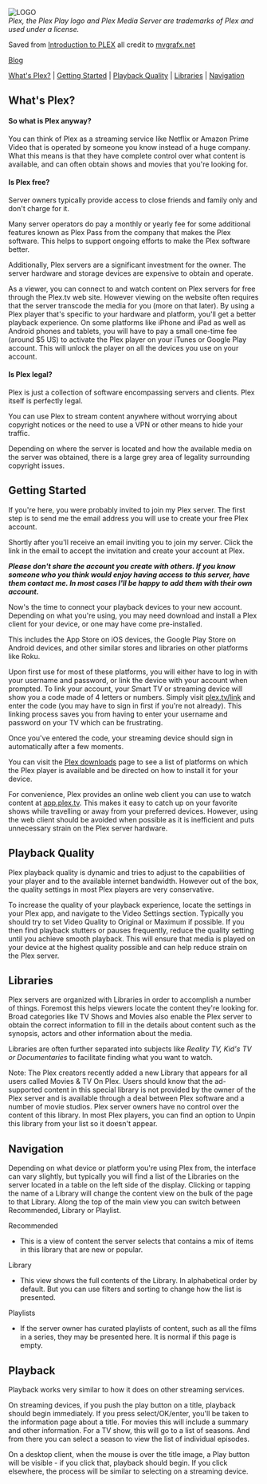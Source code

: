 ![LOGO](https://mvgrafx.net/plex/plex-logo.jpg)  
*Plex, the Plex Play logo and Plex Media Server are trademarks of Plex and used under a license.*  

Saved from [Introduction to PLEX](https://mvgrafx.net/plex/) all credit to [mvgrafx.net](https://mvgrafx.net)

[Blog](../index.md)

[What's Plex?](#whats-plex) | [Getting Started](#getting-started) | [Playback Quality](#quality) | [Libraries](#libraries) | [Navigation](#navigation)  

## What's Plex?  

#### So what is Plex anyway?

You can think of Plex as a streaming service like Netflix or Amazon Prime Video that is operated by someone you know instead of a huge company. What this means is that they have complete control over what content is available, and can often obtain shows and movies that you're looking for.  

#### Is Plex free?  

Server owners typically provide access to close friends and family only and don't charge for it.

Many server operators do pay a monthly or yearly fee for some additional features known as Plex Pass from the company that makes the Plex software. This helps to support ongoing efforts to make the Plex software better.

Additionally, Plex servers are a significant investment for the owner. The server hardware and storage devices are expensive to obtain and operate.

As a viewer, you can connect to and watch content on Plex servers for free through the Plex.tv web site. However viewing on the website often requires that the server transcode the media for you (more on that later). By using a Plex player that's specific to your hardware and platform, you'll get a better playback experience. On some platforms like iPhone and iPad as well as Android phones and tablets, you will have to pay a small one-time fee (around $5 US) to activate the Plex player on your iTunes or Google Play account. This will unlock the player on all the devices you use on your account.

#### Is Plex legal?

Plex is just a collection of software encompassing servers and clients. Plex itself is perfectly legal.

You can use Plex to stream content anywhere without worrying about copyright notices or the need to use a VPN or other means to hide your traffic.

Depending on where the server is located and how the available media on the server was obtained, there is a large grey area of legality surrounding copyright issues.

## Getting Started  

If you're here, you were probably invited to join my Plex server. The first step is to send me the email address you will use to create your free Plex account.

Shortly after you'll receive an email inviting you to join my server. Click the link in the email to accept the invitation and create your account at Plex.

***Please don't share the account you create with others. If you know someone who you think would enjoy having access to this server, have them contact me. In most cases I'll be happy to add them with their own account.***

Now's the time to connect your playback devices to your new account. Depending on what you're using, you may need download and install a Plex client for your device, or one may have come pre-installed.

This includes the App Store on iOS devices, the Google Play Store on Android devices, and other similar stores and libraries on other platforms like Roku.

Upon first use for most of these platforms, you will either have to log in with your username and password, or link the device with your account when prompted. To link your account, your Smart TV or streaming device will show you a code made of 4 letters or numbers. Simply visit [plex.tv/link](https://www.plex.tv/link/) and enter the code (you may have to sign in first if you're not already). This linking process saves you from having to enter your username and password on your TV which can be frustrating.

Once you've entered the code, your streaming device should sign in automatically after a few moments.

You can visit the [Plex downloads](https://www.plex.tv/media-server-downloads/#plex-app) page to see a list of platforms on which the Plex player is available and be directed on how to install it for your device.

For convenience, Plex provides an online web client you can use to watch content at [app.plex.tv](https://app.plex.tv/). This makes it easy to catch up on your favorite shows while travelling or away from your preferred devices. However, using the web client should be avoided when possible as it is inefficient and puts unnecessary strain on the Plex server hardware.

## Playback Quality

Plex playback quality is dynamic and tries to adjust to the capabilities of your player and to the available internet bandwidth. However out of the box, the quality settings in most Plex players are very conservative.

To increase the quality of your playback experience, locate the settings in your Plex app, and navigate to the Video Settings section. Typically you should try to set Video Quality to Original or Maximum if possible. If you then find playback stutters or pauses frequently, reduce the quality setting until you achieve smooth playback. This will ensure that media is played on your device at the highest quality possible and can help reduce strain on the Plex server.

## Libraries

Plex servers are organized with Libraries in order to accomplish a number of things. Foremost this helps viewers locate the content they're looking for. Broad categories like TV Shows and Movies also enable the Plex server to obtain the correct information to fill in the details about content such as the synopsis, actors and other information about the media.

Libraries are often further separated into subjects like *Reality TV, Kid's TV or Documentaries* to facilitate finding what you want to watch.

Note: The Plex creators recently added a new Library that appears for all users called Movies & TV On Plex. Users should know that the ad-supported content in this special library is not provided by the owner of the Plex server and is available through a deal between Plex software and a number of movie studios. Plex server owners have no control over the content of this library. In most Plex players, you can find an option to Unpin this library from your list so it doesn't appear.

## Navigation

Depending on what device or platform you're using Plex from, the interface can vary slightly, but typically you will find a list of the Libraries on the server located in a table on the left side of the display. Clicking or tapping the name of a Library will change the content view on the bulk of the page to that Library. Along the top of the main view you can switch between Recommended, Library or Playlist.

Recommended  
- This is a view of content the server selects that contains a mix of items in this library that are new or popular.  

Library
- This view shows the full contents of the Library. In alphabetical order by default. But you can use filters and sorting to change how the list is presented.  

Playlists
- If the server owner has curated playlists of content, such as all the films in a series, they may be presented here. It is normal if this page is empty.  

## Playback
Playback works very similar to how it does on other streaming services.

On streaming devices, if you push the play button on a title, playback should begin immediately. If you press select/OK/enter, you'll be taken to the information page about a title. For movies this will include a summary and other information. For a TV show, this will go to a list of seasons. And from there you can select a season to view the list of individual episodes.

On a desktop client, when the mouse is over the title image, a Play button will be visible - if you click that, playback should begin. If you click elsewhere, the process will be similar to selecting on a streaming device.
